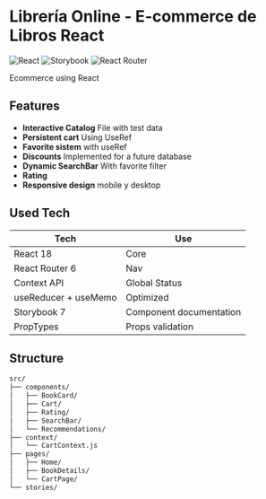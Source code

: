 #  Librería Online - E-commerce de Libros React

![React](https://img.shields.io/badge/React-18.2.0-blue.svg)
![Storybook](https://img.shields.io/badge/Storybook-7.0.0-FF4785.svg)
![React Router](https://img.shields.io/badge/React_Router-6.14.2-CA4245.svg)

Ecommerce using React 

## Features
- **Interactive Catalog** File with test data 
- **Persistent cart** Using UseRef 
- **Favorite sistem** with useRef
- **Discounts** Implemented for a future database
- **Dynamic SearchBar** With favorite filter 
- **Rating**  
- **Responsive design** mobile y desktop

## Used Tech

| Tech | Use |
|------------|-----|
| React 18 | Core |
| React Router 6 | Nav |
| Context API | Global Status |
| useReducer + useMemo | Optimized |
| Storybook 7 | Component documentation |
| PropTypes | Props validation |

##  Structure

```bash
src/
├── components/
│   ├── BookCard/        
│   ├── Cart/              
│   ├── Rating/         
│   ├── SearchBar/        
│   └── Recommendations/   
├── context/
│   └── CartContext.js    
├── pages/
│   ├── Home/              
│   ├── BookDetails/      
│   └── CartPage/          
└── stories/              